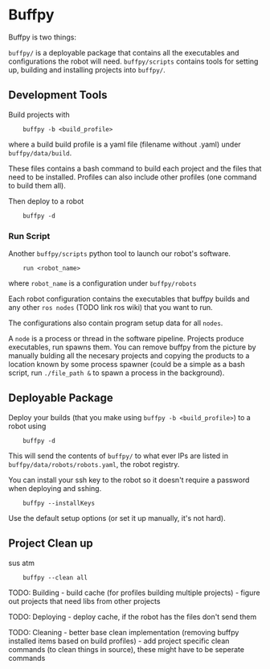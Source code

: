 # Buffpy
Buffpy is two things:

`buffpy/` is a deployable package that contains all the executables and configurations the robot will need.
`buffpy/scripts` contains tools for setting up, building and installing projects into `buffpy/`.


## Development Tools

Build projects with 

        buffpy -b <build_profile>

where a build build profile is a yaml file (filename without .yaml) under `buffpy/data/build`.

These files contains a bash command to build each project and the files that need to be installed. Profiles can also include other profiles (one command to build them all).

Then deploy to a robot

        buffpy -d



### Run Script

Another `buffpy/scripts` python tool to launch our robot's software.

        run <robot_name>

where `robot_name` is a configuration under `buffpy/robots`

Each robot configuration contains the executables that buffpy builds and any other `ros nodes` (TODO link ros wiki) that you want to run.

The configurations also contain program setup data for all `nodes`.

A `node` is a process or thread in the software pipeline. Projects produce executables, run spawns them. You can remove buffpy from the picture by manually bulding all the necesary projects and copying the products to a location known by some process spawner (could be a simple as a bash script, run `./file_path &` to spawn a process in the background).


## Deployable Package

Deploy your builds (that you make using `buffpy -b <build_profile>`) to a robot using

        buffpy -d

This will send the contents of `buffpy/` to what ever IPs are listed in  `buffpy/data/robots/robots.yaml`, the robot registry.

You can install your ssh key to the robot so it doesn't require a password when deploying and sshing.

        buffpy --installKeys

Use the default setup options (or set it up manually, it's not hard).


## Project Clean up 

sus atm

        buffpy --clean all

TODO: Building
        - build cache (for profiles building multiple projects) 
        - figure out projects that need libs from other projects 

TODO: Deploying
        - deploy cache, if the robot has the files don't send them

TODO: Cleaning
        - better base clean implementation (removing buffpy installed items based on build profiles)
        - add project specific clean commands (to clean things in source), these might have to be seperate commands